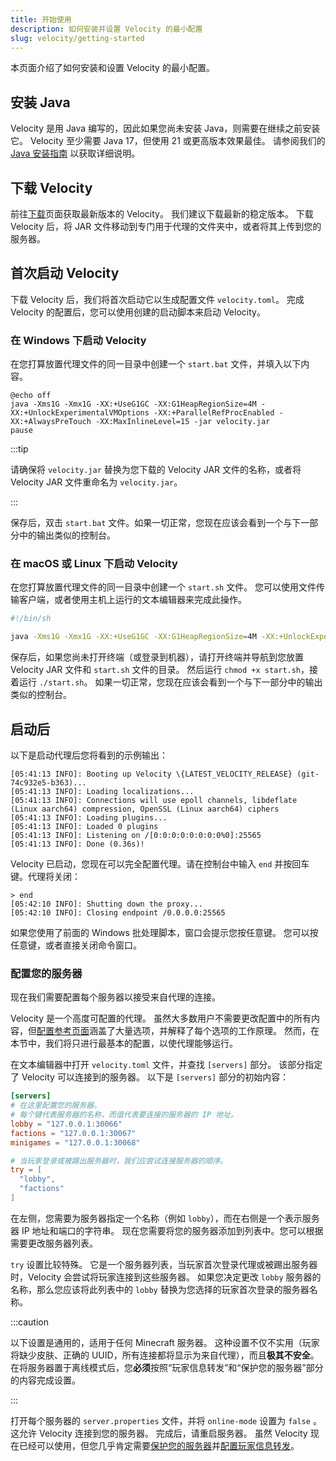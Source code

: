 ```yaml
---
title: 开始使用
description: 如何安装并设置 Velocity 的最小配置
slug: velocity/getting-started
---
```


本页面介绍了如何安装和设置 Velocity 的最小配置。

## 安装 Java

Velocity 是用 Java 编写的，因此如果您尚未安装 Java，则需要在继续之前安装它。
Velocity 至少需要 Java 17，但使用 21 或更高版本效果最佳。
请参阅我们的 [Java 安装指南](/misc/java-install) 以获取详细说明。

## 下载 Velocity

前往[下载](https://papermc.io/downloads/velocity)页面获取最新版本的 Velocity。
我们建议下载最新的稳定版本。
下载 Velocity 后，将 JAR 文件移动到专门用于代理的文件夹中，或者将其上传到您的服务器。

## 首次启动 Velocity

下载 Velocity 后，我们将首次启动它以生成配置文件 `velocity.toml`。
完成 Velocity 的配置后，您可以使用创建的启动脚本来启动 Velocity。

### 在 Windows 下启动 Velocity

在您打算放置代理文件的同一目录中创建一个 `start.bat` 文件，并填入以下内容。

```batch title="start.bat"
@echo off
java -Xms1G -Xmx1G -XX:+UseG1GC -XX:G1HeapRegionSize=4M -XX:+UnlockExperimentalVMOptions -XX:+ParallelRefProcEnabled -XX:+AlwaysPreTouch -XX:MaxInlineLevel=15 -jar velocity.jar
pause
```

:::tip

请确保将 `velocity.jar` 替换为您下载的 Velocity JAR 文件的名称，或者将 Velocity JAR 文件重命名为 `velocity.jar`。

:::

保存后，双击 `start.bat` 文件。如果一切正常，您现在应该会看到一个与下一部分中的输出类似的控制台。

### 在 macOS 或 Linux 下启动 Velocity

在您打算放置代理文件的同一目录中创建一个 `start.sh` 文件。
您可以使用文件传输客户端，或者使用主机上运行的文本编辑器来完成此操作。

```bash title="start.sh"
#!/bin/sh

java -Xms1G -Xmx1G -XX:+UseG1GC -XX:G1HeapRegionSize=4M -XX:+UnlockExperimentalVMOptions -XX:+ParallelRefProcEnabled -XX:+AlwaysPreTouch -XX:MaxInlineLevel=15 -jar velocity*.jar
```

保存后，如果您尚未打开终端（或登录到机器），请打开终端并导航到您放置 Velocity JAR 文件和 `start.sh` 文件的目录。
然后运行 `chmod +x start.sh`，接着运行 `./start.sh`。
如果一切正常，您现在应该会看到一个与下一部分中的输出类似的控制台。

## 启动后

以下是启动代理后您将看到的示例输出：

```log replace
[05:41:13 INFO]: Booting up Velocity \{LATEST_VELOCITY_RELEASE} (git-74c932e5-b363)...
[05:41:13 INFO]: Loading localizations...
[05:41:13 INFO]: Connections will use epoll channels, libdeflate (Linux aarch64) compression, OpenSSL (Linux aarch64) ciphers
[05:41:13 INFO]: Loading plugins...
[05:41:13 INFO]: Loaded 0 plugins
[05:41:13 INFO]: Listening on /[0:0:0:0:0:0:0:0%0]:25565
[05:41:13 INFO]: Done (0.36s)!
```

Velocity 已启动，您现在可以完全配置代理。请在控制台中输入 `end` 并按回车键。代理将关闭：

```log
> end
[05:42:10 INFO]: Shutting down the proxy...
[05:42:10 INFO]: Closing endpoint /0.0.0.0:25565
```

如果您使用了前面的 Windows 批处理脚本，窗口会提示您按任意键。
您可以按任意键，或者直接关闭命令窗口。

### 配置您的服务器

现在我们需要配置每个服务器以接受来自代理的连接。

Velocity 是一个高度可配置的代理。
虽然大多数用户不需要更改配置中的所有内容，但[配置参考页面](/velocity/configuration)涵盖了大量选项，并解释了每个选项的工作原理。
然而，在本节中，我们将只进行最基本的配置，以使代理能够运行。

在文本编辑器中打开 `velocity.toml` 文件，并查找 `[servers]` 部分。
该部分指定了 Velocity 可以连接到的服务器。
以下是 `[servers]` 部分的初始内容：

```toml title="velocity.toml"
[servers]
# 在这里配置您的服务器。
# 每个键代表服务器的名称，而值代表要连接的服务器的 IP 地址。
lobby = "127.0.0.1:30066"
factions = "127.0.0.1:30067"
minigames = "127.0.0.1:30068"

# 当玩家登录或被踢出服务器时，我们应尝试连接服务器的顺序。
try = [
  "lobby",
  "factions"
]
```

在左侧，您需要为服务器指定一个名称（例如 `lobby`），而在右侧是一个表示服务器 IP 地址和端口的字符串。
现在您需要将您的服务器添加到列表中。您可以根据需要更改服务器列表。

`try` 设置比较特殊。
它是一个服务器列表，当玩家首次登录代理或被踢出服务器时，Velocity 会尝试将玩家连接到这些服务器。
如果您决定更改 `lobby` 服务器的名称，那么您应该将此列表中的 `lobby` 替换为您选择的玩家首次登录的服务器名称。

:::caution

以下设置是通用的，适用于任何 Minecraft 服务器。
这种设置不仅不实用（玩家将缺少皮肤、正确的 UUID，所有连接都将显示为来自代理），而且**极其不安全**。
在将服务器置于离线模式后，您**必须**按照“玩家信息转发”和“保护您的服务器”部分的内容完成设置。

:::

打开每个服务器的 `server.properties` 文件，并将 `online-mode` 设置为 `false`
。这允许 Velocity 连接到您的服务器。
完成后，请重启服务器。
虽然 Velocity 现在已经可以使用，但您几乎肯定需要[保护您的服务器](/velocity/security)并[配置玩家信息转发](/velocity/player-information-forwarding)。
